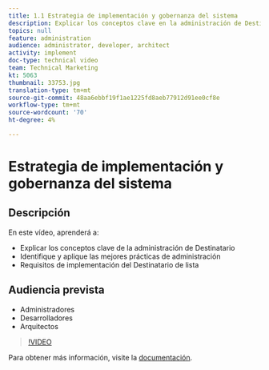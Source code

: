 ```yaml
---
title: 1.1 Estrategia de implementación y gobernanza del sistema
description: Explicar los conceptos clave en la administración de Destinatarios, identificar y aplicar las optimizaciones de gobernanza, los requerimientos de implementación de Destinatarios de Lista
topics: null
feature: administration
audience: administrator, developer, architect
activity: implement
doc-type: technical video
team: Technical Marketing
kt: 5063
thumbnail: 33753.jpg
translation-type: tm+mt
source-git-commit: 48aa6ebbf19f1ae1225fd8aeb77912d91ee0cf8e
workflow-type: tm+mt
source-wordcount: '70'
ht-degree: 4%

---
```



# Estrategia de implementación y gobernanza del sistema

## Descripción

En este vídeo, aprenderá a:

* Explicar los conceptos clave de la administración de Destinatario
* Identifique y aplique las mejores prácticas de administración
* Requisitos de implementación del Destinatario de lista

## Audiencia prevista

* Administradores
* Desarrolladores
* Arquitectos

>[!VIDEO](https://video.tv.adobe.com/v/33753/?quality=12)

Para obtener más información, visite la [documentación](https://docs.adobe.com/content/help/en/target/using/administer/administrating-target.html).
